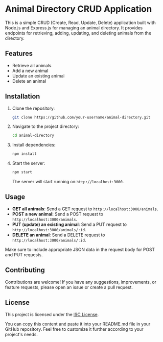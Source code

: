# Animal Directory CRUD Application

This is a simple CRUD (Create, Read, Update, Delete) application built with Node.js and Express.js for managing an animal directory. It provides endpoints for retrieving, adding, updating, and deleting animals from the directory.

## Features

- Retrieve all animals
- Add a new animal
- Update an existing animal
- Delete an animal

## Installation

1. Clone the repository:

   ```bash
   git clone https://github.com/your-username/animal-directory.git
   ```

2. Navigate to the project directory:

   ```bash
   cd animal-directory
   ```

3. Install dependencies:

   ```bash
   npm install
   ```

4. Start the server:

   ```bash
   npm start
   ```

   The server will start running on `http://localhost:3000`.

## Usage

- **GET all animals**: Send a GET request to `http://localhost:3000/animals`.
- **POST a new animal**: Send a POST request to `http://localhost:3000/animals`.
- **PUT (update) an existing animal**: Send a PUT request to `http://localhost:3000/animals/:id`.
- **DELETE an animal**: Send a DELETE request to `http://localhost:3000/animals/:id`.

Make sure to include appropriate JSON data in the request body for POST and PUT requests.

## Contributing

Contributions are welcome! If you have any suggestions, improvements, or feature requests, please open an issue or create a pull request.

## License

This project is licensed under the [ISC License](LICENSE).


You can copy this content and paste it into your README.md file in your GitHub repository. Feel free to customize it further according to your project's needs.
